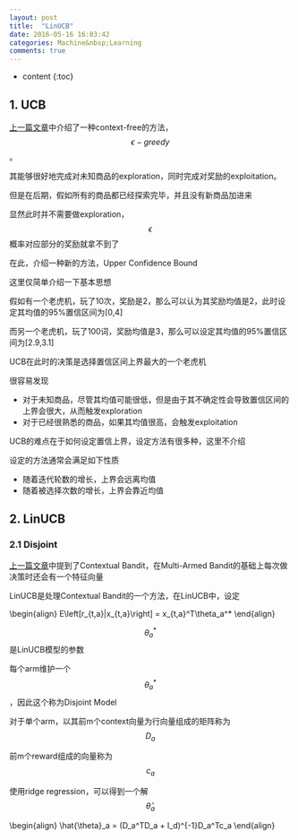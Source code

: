 ```yaml
---
layout: post
title:  "LinUCB"
date: 2016-05-16 16:03:42
categories: Machine&nbsp;Learning
comments: true
---
```


* content
{:toc}

## 1. UCB

[上一篇文章]中介绍了一种context-free的方法，$$\epsilon-greedy$$。

其能够很好地完成对未知商品的exploration，同时完成对奖励的exploitation。

但是在后期，假如所有的商品都已经探索完毕，并且没有新商品加进来

显然此时并不需要做exploration，$$\epsilon$$概率对应部分的奖励就拿不到了

在此，介绍一种新的方法，Upper Confidence Bound

这里仅简单介绍一下基本思想

假如有一个老虎机，玩了10次，奖励是2，那么可以认为其奖励均值是2，此时设定其均值的95%置信区间为[0,4]

而另一个老虎机，玩了100词，奖励均值是3，那么可以设定其均值的95%置信区间为[2.9,3.1]

UCB在此时的决策是选择置信区间上界最大的一个老虎机

很容易发现

* 对于未知商品，尽管其均值可能很低，但是由于其不确定性会导致置信区间的上界会很大，从而触发exploration
* 对于已经很熟悉的商品，如果其均值很高，会触发exploitation

UCB的难点在于如何设定置信上界，设定方法有很多种，这里不介绍

设定的方法通常会满足如下性质

* 随着迭代轮数的增长，上界会远离均值
* 随着被选择次数的增长，上界会靠近均值

## 2. LinUCB

### 2.1 Disjoint

[上一篇文章]中提到了Contextual Bandit，在Multi-Armed Bandit的基础上每次做决策时还会有一个特征向量

LinUCB是处理Contextual Bandit的一个方法，在LinUCB中，设定

\begin{align}
E\left\[r_{t,a}|x_{t,a}\right] = x_{t,a}^T\theta_a^*
\end{align}

$$\theta_a^*$$是LinUCB模型的参数

每个arm维护一个$$\theta_a^*$$，因此这个称为Disjoint Model

对于单个arm，以其前m个context向量为行向量组成的矩阵称为$$D_a$$

前m个reward组成的向量称为$$c_a$$

使用ridge regression，可以得到一个解$$\hat{\theta}_a$$		

\begin{align}
\hat{\theta}_a = (D_a^TD_a + I_d)^{-1}D_a^Tc_a
\end{align}

[上一篇文章]: /2016/05/16/mab
